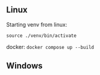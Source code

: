 ## Linux

Starting venv from linux:
```
source ./venv/bin/activate
```

docker:
```docker compose up --build```

## Windows